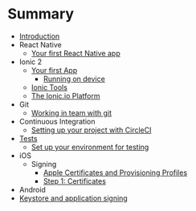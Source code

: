 # Summary

* [Introduction](README.md)
* React Native
  * [Your first React Native app](react-native/react-native_1.md)
* Ionic 2
  * [Your first App](ionic/ionic_1.md)
    * [Running on device](ionic/ionic_1_1.md)
  * [Ionic Tools](ionic/ionic_2.md)
  * [The Ionic.io Platform](ionic/ionic_3.md)
* Git
  * [Working in team with git](git/git_1.md)
* Continuous Integration
  * [Setting up your project with CircleCI](ci/ci_1.md)
* [Tests](tests_setup.md)
   * [Set up your environment for testing](tests/tests_1.md)
* iOS
  * Signing
    * [Apple Certificates and Provisioning Profiles](ios/ios_signing/ios_signing_1.md)
    * [Step 1: Certificates](ios/ios_signing/ios_signing_2.md)
* Android
 * [Keystore and application signing](android/keystore_1.md)
